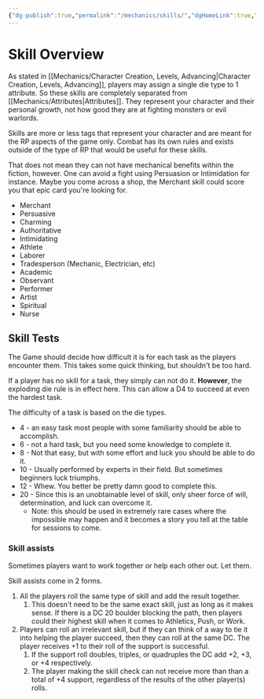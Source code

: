 ```yaml
---
{"dg-publish":true,"permalink":"/mechanics/skills/","dgHomeLink":true,"dgPassFrontmatter":false}
---
```



# Skill Overview

As stated in [[Mechanics/Character Creation, Levels, Advancing|Character Creation, Levels, Advancing]], players may assign a single die type to 1 attribute. So these skills are completely separated from [[Mechanics/Attributes|Attributes]]. They represent your character and their personal growth, not how good they are at fighting monsters or evil warlords.

Skills are more or less tags that represent your character and are meant for the RP aspects of the game only. Combat has its own rules and exists outside of the type of RP that would be useful for these skills.

That does not mean they can not have mechanical benefits within the fiction, however. One can avoid a fight using Persuasion or Intimidation for instance. Maybe you come across a shop, the Merchant skill could score you that epic card you're looking for.

- Merchant
- Persuasive
- Charming
- Authoritative
- Intimidating
- Athlete
- Laborer
- Tradesperson (Mechanic, Electrician, etc)
- Academic
- Observant
- Performer
- Artist
- Spiritual
- Nurse

## Skill Tests

The Game should decide how difficult it is for each task as the players encounter them. This takes some quick thinking, but shouldn't be too hard.

If a player has no skill for a task, they simply can not do it. **However**, the exploding die rule is in effect here. This can allow a D4 to succeed at even the hardest task.

The difficulty of a task is based on the die types.

- 4 - an easy task most people with some familiarity should be able to accomplish.
- 6 - not a hard task, but you need some knowledge to complete it.
- 8 - Not that easy, but with some effort and luck you should be able to do it.
- 10 - Usually performed by experts in their field. But sometimes beginners luck triumphs.
- 12 - Whew. You better be pretty damn good to complete this.
- 20 - Since this is an unobtainable level of skill, only sheer force of will, determination, and luck can overcome it.
  - Note: this should be used in extremely rare cases where the impossible may happen and it becomes a story you tell at the table for sessions to come.

### Skill assists

Sometimes players want to work together or help each other out. Let them.

Skill assists come in 2 forms.

1. All the players roll the same type of skill and add the result together.
   1. This doesn't need to be the same exact skill, just as long as it makes sense. If there is a DC 20 boulder blocking the path, then players could their highest skill when it comes to Athletics, Push, or Work.
2. Players can roll an irrelevant skill, but if they can think of a way to tie it into helping the player succeed, then they can roll at the same DC. The player receives +1 to their roll of the support is successful.
   1. If the support roll doubles, triples, or quadruples the DC add +2, +3, or +4 respectively.
   2. The player making the skill check can not receive more than than a total of +4 support, regardless of the results of the other player(s) rolls.
